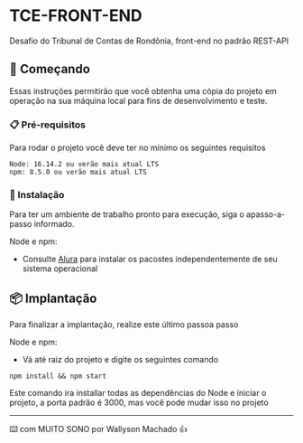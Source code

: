 # TCE-FRONT-END

Desafio do Tribunal de Contas de Rondônia, front-end no padrão REST-API

## 🚀 Começando

Essas instruções permitirão que você obtenha uma cópia do projeto em operação na sua máquina local para fins de desenvolvimento e teste.

### 📋 Pré-requisitos

Para rodar o projeto você deve ter no mínimo os seguintes requisitos

```
Node: 16.14.2 ou verão mais atual LTS
npm: 8.5.0 ou verão mais atual LTS
```
### 🔧 Instalação

Para ter um ambiente de trabalho pronto para execução, siga o apasso-a-passo informado.

Node e npm:

* Consulte [Alura](https://www.alura.com.br/artigos/como-instalar-node-js-windows-linux-macos?gclid=Cj0KCQjw_r6hBhDdARIsAMIDhV_pMPCXNRN4UTTcWJP5YBBN8R556nLzUG6-3cSIjvxOj07RtU8-gWUaArTnEALw_wcB) para instalar os pacostes independentemente de seu sistema operacional

## 📦 Implantação

Para finalizar a implantação, realize este último passoa passo

Node e npm:

* Vá até raiz do projeto e digite os seguintes comando

```
npm install && npm start
```
Este comando ira installar todas as dependências do Node e iniciar o projeto, a porta padrão é 3000, mas você pode mudar isso no projeto

---
⌨️ com  MUITO SONO por Wallyson Machado 👍
